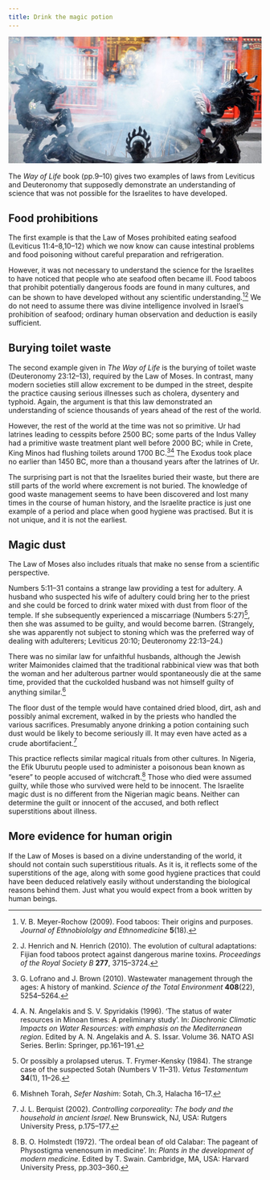 ```yaml
---
title: Drink the magic potion
---
```


![](smoky.resized.jpg)

The _Way of Life_ book (pp.9–10) gives two examples of laws from Leviticus and Deuteronomy that supposedly demonstrate an understanding of science that was not possible for the Israelites to have developed.

## Food prohibitions

The first example is that the Law of Moses prohibited eating seafood (Leviticus 11:4–8,10–12) which we now know can cause intestinal problems and food poisoning without careful preparation and refrigeration.

However, it was not necessary to understand the science for the Israelites to have noticed that people who ate seafood often became ill. Food taboos that prohibit potentially dangerous foods are found in many cultures, and can be shown to have developed without any scientific understanding.[^1][^2] We do not need to assume there was divine intelligence involved in Israel’s prohibition of seafood; ordinary human observation and deduction is easily sufficient.

## Burying toilet waste

The second example given in _The Way of Life_ is the burying of toilet waste (Deuteronomy 23:12–13), required by the Law of Moses. In contrast, many modern societies still allow excrement to be dumped in the street, despite the practice causing serious illnesses such as cholera, dysentery and typhoid. Again, the argument is that this law demonstrated an understanding of science thousands of years ahead of the rest of the world.

However, the rest of the world at the time was not so primitive. Ur had latrines leading to cesspits before 2500 BC; some parts of the Indus Valley had a primitive waste treatment plant well before 2000 BC; while in Crete, King Minos had flushing toilets around 1700 BC.[^3][^4] The Exodus took place no earlier than 1450 BC, more than a thousand years after the latrines of Ur.

The surprising part is not that the Israelites buried their waste, but there are still parts of the world where excrement is not buried. The knowledge of good waste management seems to have been discovered and lost many times in the course of human history, and the Israelite practice is just one example of a period and place when good hygiene was practised. But it is not unique, and it is not the earliest.

## Magic dust

The Law of Moses also includes rituals that make no sense from a scientific perspective.

Numbers 5:11–31 contains a strange law providing a test for adultery. A husband who suspected his wife of adultery could bring her to the priest and she could be forced to drink water mixed with dust from floor of the temple. If she subsequently experienced a miscarriage (Numbers 5:27)[^5], then she was assumed to be guilty, and would become barren. (Strangely, she was apparently not subject to stoning which was the preferred way of dealing with adulterers; Leviticus 20:10; Deuteronomy 22:13–24.)

There was no similar law for unfaithful husbands, although the Jewish writer Maimonides claimed that the traditional rabbinical view was that both the woman and her adulterous partner would spontaneously die at the same time, provided that the cuckolded husband was not himself guilty of anything similar.[^6]

The floor dust of the temple would have contained dried blood, dirt, ash and possibly animal excrement, walked in by the priests who handled the various sacrifices. Presumably anyone drinking a potion containing such dust would be likely to become seriously ill. It may even have acted as a crude abortifacient.[^7]

This practice reflects similar magical rituals from other cultures. In Nigeria, the Efik Uburutu people used to administer a poisonous bean known as “esere” to people accused of witchcraft.[^8] Those who died were assumed guilty, while those who survived were held to be innocent. The Israelite magic dust is no different from the Nigerian magic beans. Neither can determine the guilt or innocent of the accused, and both reflect superstitions about illness.

## More evidence for human origin

If the Law of Moses is based on a divine understanding of the world, it should not contain such superstitious rituals. As it is, it reflects some of the superstitions of the age, along with some good hygiene practices that could have been deduced relatively easily without understanding the biological reasons behind them. Just what you would expect from a book written by human beings.

[^1]: V. B. Meyer-Rochow (2009). Food taboos: Their origins and purposes. _Journal of Ethnobiololgy and Ethnomedicine_ **5**(18).

[^2]: J. Henrich and N. Henrich (2010). The evolution of cultural adaptations: Fijian food taboos protect against dangerous marine toxins. _Proceedings of the Royal Society B_ **277**, 3715–3724.

[^3]: G. Lofrano and J. Brown (2010). Wastewater management through the ages: A history of mankind. _Science of the Total Environment_ **408**(22), 5254–5264.

[^4]: A. N. Angelakis and S. V. Spyridakis (1996). ‘The status of water resources in Minoan times: A preliminary study’. In: _Diachronic Climatic Impacts on Water Resources: with emphasis on the Mediterranean region_. Edited by A. N. Angelakis and A. S. Issar. Volume 36. NATO ASI Series. Berlin: Springer, pp.161–191.

[^5]: Or possibly a prolapsed uterus. T. Frymer-Kensky (1984). The strange case of the suspected Sotah (Numbers V 11–31). _Vetus Testamentum_ **34**(1), 11–26.

[^6]: Mishneh Torah, _Sefer Nashim_: Sotah, Ch.3, Halacha 16–17.

[^7]: J. L. Berquist (2002). _Controlling corporeality: The body and the household in ancient Israel_. New Brunswick, NJ, USA: Rutgers University Press, p.175–177.

[^8]: B. O. Holmstedt (1972). ‘The ordeal bean of old Calabar: The pageant of Physostigma venenosum in medicine’. In: _Plants in the development of modern medicine_. Edited by T. Swain. Cambridge, MA, USA: Harvard University Press, pp.303–360.

